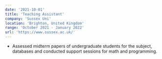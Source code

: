 ```yaml
---
date: '2021-10-01'
title: 'Teaching Assistant'
company: 'Sussex Uni'
location: 'Brighton, United Kingdom'
range: 'October 2021 - January 2022'
url: 'https://www.sussex.ac.uk/'
---
```


- Assessed midterm papers of undergraduate students for the subject, databases and conducted support sessions for math and programming.
